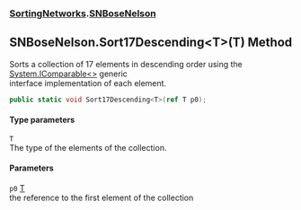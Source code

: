 ### [SortingNetworks](./SortingNetworks.md 'SortingNetworks').[SNBoseNelson](./SortingNetworks-SNBoseNelson.md 'SortingNetworks.SNBoseNelson')
## SNBoseNelson.Sort17Descending&lt;T&gt;(T) Method
Sorts a collection of 17 elements in descending order using the [System.IComparable&lt;&gt;](https://docs.microsoft.com/en-us/dotnet/api/System.IComparable-1 'System.IComparable`1') generic  
interface implementation of each element.  
```csharp
public static void Sort17Descending<T>(ref T p0);
```
#### Type parameters
<a name='SortingNetworks-SNBoseNelson-Sort17Descending-T-(T)-T'></a>
`T`  
The type of the elements of the collection.  
  
#### Parameters
<a name='SortingNetworks-SNBoseNelson-Sort17Descending-T-(T)-p0'></a>
`p0` [T](#SortingNetworks-SNBoseNelson-Sort17Descending-T-(T)-T 'SortingNetworks.SNBoseNelson.Sort17Descending&lt;T&gt;(T).T')  
the reference to the first element of the collection  
  
